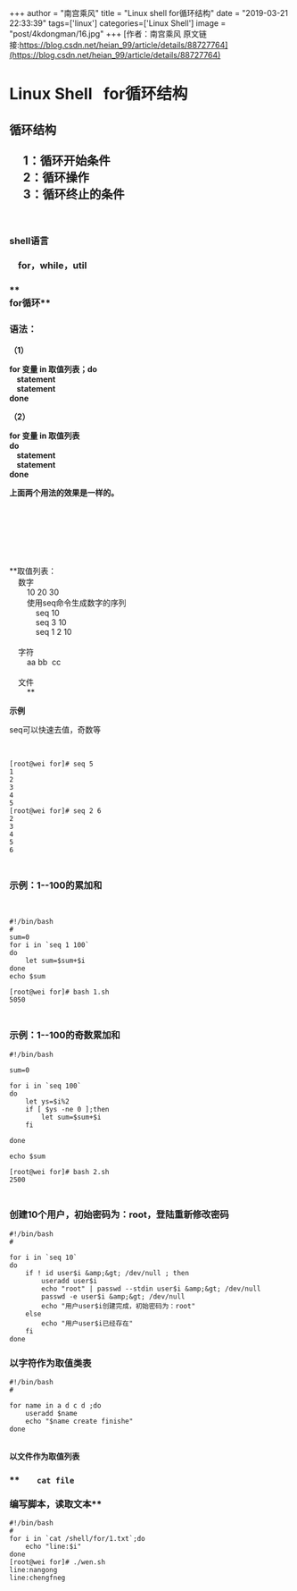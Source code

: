 +++
author = "南宫乘风"
title = "Linux shell for循环结构"
date = "2019-03-21 22:33:39"
tags=['linux']
categories=['Linux Shell']
image = "post/4kdongman/16.jpg"
+++
[作者：南宫乘风   原文链接:https://blog.csdn.net/heian_99/article/details/88727764](https://blog.csdn.net/heian_99/article/details/88727764)

# **Linux Shell   for循环结构**

## **循环结构<br>      <br>      1：循环开始条件<br>      2：循环操作<br>      3：循环终止的条件**

 

### **shell语言<br>     <br>     for，while，util**

### **  <br> for循环**

### **语法：**

**（1）**

**for 变量 in 取值列表；do<br>     statement<br>     statement<br> done**

**（2）**

**for 变量 in 取值列表<br> do<br>     statement<br>     statement<br> done**

**上面两个用法的效果是一样的。**

 

##  

<br>**取值列表：<br>     数字<br>         10 20 30<br>         使用seq命令生成数字的序列<br>             seq 10<br>             seq 3 10<br>             seq 1 2 10<br>     <br>     字符<br>         aa bb  cc<br>     <br>     文件<br>         **

**示例**

seq可以快速去值，奇数等

 

```
[root@wei for]# seq 5
1
2
3
4
5
[root@wei for]# seq 2 6
2
3
4
5
6
```

### <br>**示例：1--100的累加和**

 

```
#!/bin/bash
#
sum=0
for i in `seq 1 100`
do
    let sum=$sum+$i
done
echo $sum 

[root@wei for]# bash 1.sh 
5050
```

### <br>**示例：1--100的奇数累加和**

```
#!/bin/bash

sum=0

for i in `seq 100`
do
    let ys=$i%2
    if [ $ys -ne 0 ];then
        let sum=$sum+$i
    fi

done

echo $sum

[root@wei for]# bash 2.sh 
2500
```

### <br>**创建10个用户，初始密码为：root，登陆重新修改密码**

```
#!/bin/bash
#

for i in `seq 10`
do
    if ! id user$i &amp;&gt; /dev/null ; then
        useradd user$i
        echo "root" | passwd --stdin user$i &amp;&gt; /dev/null
        passwd -e user$i &amp;&gt; /dev/null
        echo "用户user$i创建完成，初始密码为：root"
    else
        echo "用户user$i已经存在"
    fi
done
```

### **以字符作为取值类表**

```
#!/bin/bash
#

for name in a d c d ;do
    useradd $name
    echo "$name create finishe"
done
```

<br>**以文件作为取值列表**

### **        `cat file`<br>         <br>编写脚本，读取文本**

```
#!/bin/bash 
#
for i in `cat /shell/for/1.txt`;do
    echo "line:$i"
done
[root@wei for]# ./wen.sh 
line:nangong
line:chengfneg
```

 
